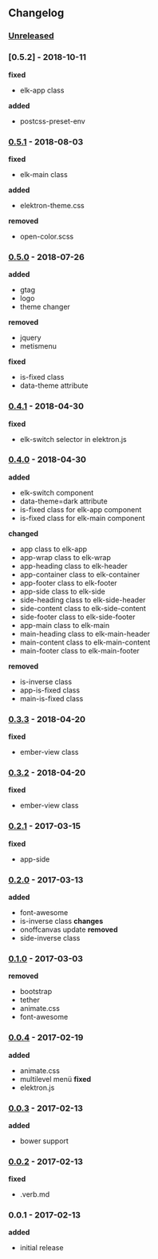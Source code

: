 ## Changelog

### [Unreleased]

### [0.5.2] - 2018-10-11

**fixed**
- elk-app class

**added**
- postcss-preset-env

### [0.5.1] - 2018-08-03

**fixed**
- elk-main class

**added**
- elektron-theme.css

**removed**
- open-color.scss

### [0.5.0] - 2018-07-26

**added**
- gtag
- logo
- theme changer

**removed**
- jquery
- metismenu

**fixed**
- is-fixed class
- data-theme attribute

### [0.4.1] - 2018-04-30
**fixed**
- elk-switch selector in elektron.js

### [0.4.0]  - 2018-04-30

**added**
- elk-switch component
- data-theme=dark attribute
- is-fixed class for elk-app component
- is-fixed class for elk-main component

**changed**
- app class to elk-app
- app-wrap class to elk-wrap
- app-heading class to elk-header
- app-container class to elk-container
- app-footer class to elk-footer
- app-side class to elk-side
- side-heading class to elk-side-header
- side-content class to elk-side-content
- side-footer class to elk-side-footer
- app-main class to elk-main
- main-heading class to elk-main-header
- main-content class to elk-main-content
- main-footer class to elk-main-footer

**removed**
- is-inverse class
- app-is-fixed class
- main-is-fixed class

### [0.3.3] - 2018-04-20
**fixed**
- ember-view class

### [0.3.2] - 2018-04-20
**fixed**
- ember-view class

### [0.2.1]  - 2017-03-15
**fixed**
- app-side

### [0.2.0] - 2017-03-13
**added**
- font-awesome
- is-inverse class
**changes**
- onoffcanvas update
**removed**
- side-inverse class

### [0.1.0] - 2017-03-03
**removed**
- bootstrap
- tether
- animate.css
- font-awesome

### [0.0.4] - 2017-02-19
**added**
- animate.css
- multilevel menü
**fixed**
- elektron.js

### [0.0.3] - 2017-02-13
**added**
- bower support

### [0.0.2] - 2017-02-13
**fixed**
- .verb.md

### 0.0.1 - 2017-02-13
**added**
- initial release

[Unreleased]: https://github.com/onokumus/elektron/compare/v0.5.2...HEAD
[0.5.1]: https://github.com/onokumus/elektron/compare/v0.5.1...v0.5.2
[0.5.1]: https://github.com/onokumus/elektron/compare/v0.5.0...v0.5.1
[0.5.0]: https://github.com/onokumus/elektron/compare/v0.4.1...v0.5.0
[0.4.1]: https://github.com/onokumus/elektron/compare/v0.4.0...v0.4.1
[0.4.0]: https://github.com/onokumus/elektron/compare/v0.3.3...v0.4.0
[0.3.3]: https://github.com/onokumus/elektron/compare/v0.3.2...v0.3.3
[0.3.2]: https://github.com/onokumus/elektron/compare/v0.3.1...v0.3.2
[0.3.1]: https://github.com/onokumus/elektron/compare/v0.3.0...v0.3.1
[0.3.0]: https://github.com/onokumus/elektron/compare/v0.2.1...v0.3.0
[0.2.1]: https://github.com/onokumus/elektron/compare/v0.2.0...v0.2.1
[0.2.0]: https://github.com/onokumus/elektron/compare/v0.1.0...v0.2.0
[0.1.0]: https://github.com/onokumus/elektron/compare/v0.0.4...v0.1.0
[0.0.4]: https://github.com/onokumus/elektron/compare/v0.0.3...v0.0.4
[0.0.3]: https://github.com/onokumus/elektron/compare/v0.0.2...v0.0.3
[0.0.2]: https://github.com/onokumus/elektron/compare/v0.0.1...v0.0.2
